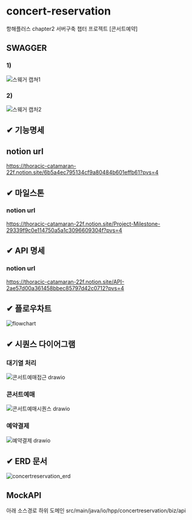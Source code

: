 # concert-reservation
항해플러스 chapter2 서버구축 챕터 프로젝트 [콘서트예약]

## SWAGGER
### 1)
![스웨거 캡쳐1](https://github.com/dalkjsdlf/concert-reservation/assets/38232007/10bc6b6d-2135-4ea0-aefb-79625b6bc36a)

### 2)
![스웨거 캡처2](https://github.com/dalkjsdlf/concert-reservation/assets/38232007/0b67833b-59be-4d76-b48f-5a87781d424a)


## ✔ 기능명세
## notion url
https://thoracic-catamaran-22f.notion.site/6b5a4ec795134cf9a80484b601effb61?pvs=4

## ✔ 마일스톤
### notion url
https://thoracic-catamaran-22f.notion.site/Project-Milestone-29339f9c0e114750a5a1c3096609304f?pvs=4

## ✔ API 명세
### notion url
https://thoracic-catamaran-22f.notion.site/API-2ae57d00a361458bbec85797d42c0712?pvs=4

## ✔ 플로우차트
![flowchart](https://github.com/dalkjsdlf/concert-reservation/assets/38232007/af791dda-1e62-4974-8c8f-ac2bb08a63b5)

## ✔ 시퀀스 다이어그램

### 대기열 처리
![콘서트예매접근 drawio](https://github.com/dalkjsdlf/concert-reservation/assets/38232007/bb77b4ba-c5b3-4522-9e84-01c5e90450a6)

### 콘서트예매
![콘서트예매시퀀스 drawio](https://github.com/dalkjsdlf/concert-reservation/assets/38232007/ed813b29-50df-4287-8c52-0191e127dac9)

### 예약결제
![예약결제 drawio](https://github.com/dalkjsdlf/concert-reservation/assets/38232007/5bf52465-cadc-4b87-9be6-3177032457eb)


## ✔ ERD 문서
![concertreservation_erd](https://github.com/dalkjsdlf/concert-reservation/assets/38232007/42efbad8-f0a9-4179-a9e2-38748982057b)

## MockAPI
아래 소스경로 하위 도메인
src/main/java/io/hpp/concertreservation/biz/api
